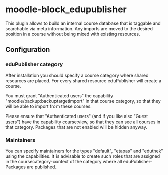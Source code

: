 # moodle-block_edupublisher
This plugin allows to build an internal course database that is taggable and searchable via meta information. Any imports are moved to the desired position in a course without being mixed with existing resources.


## Configuration

### eduPublisher category

After installation you should specify a course category where shared resources are placed. For every shared resource eduPublisher will create a course.

You must grant "Authenticated users" the capability "moodle/backup:backuptargetimport" in that course category, so that they will be able to import from these courses.

Please ensure that "Authenticated users" (and if you like also "Guest users") have the capability course:view, so that they can see all courses in that category. Packages that are not enabled will be hidden anyway.

### Maintainers

You can specify maintainers for the types "default", "etapas" and "eduthek" using the capabilities. It is advisable to create such roles that are assigned in the coursecategory-context of the category where all eduPublisher-Packages are published.
